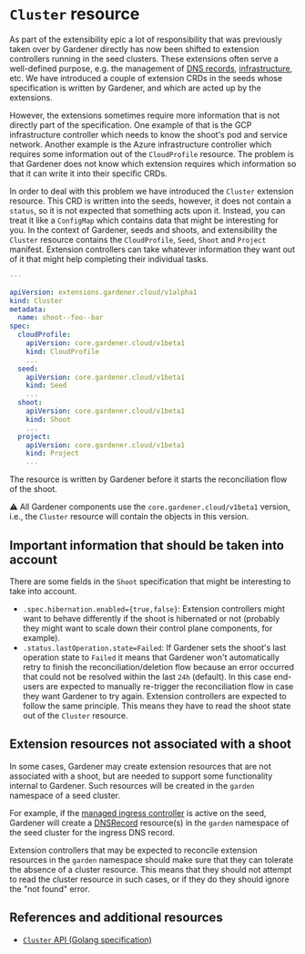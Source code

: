 # `Cluster` resource

As part of the extensibility epic a lot of responsibility that was previously taken over by Gardener directly has now been shifted to extension controllers running in the seed clusters.
These extensions often serve a well-defined purpose, e.g. the management of [DNS records](dnsrecord.md), [infrastructure](infrastructure.md), etc.
We have introduced a couple of extension CRDs in the seeds whose specification is written by Gardener, and which are acted up by the extensions.

However, the extensions sometimes require more information that is not directly part of the specification.
One example of that is the GCP infrastructure controller which needs to know the shoot's pod and service network.
Another example is the Azure infrastructure controller which requires some information out of the `CloudProfile` resource.
The problem is that Gardener does not know which extension requires which information so that it can write it into their specific CRDs.

In order to deal with this problem we have introduced the `Cluster` extension resource.
This CRD is written into the seeds, however, it does not contain a `status`, so it is not expected that something acts upon it.
Instead, you can treat it like a `ConfigMap` which contains data that might be interesting for you.
In the context of Gardener, seeds and shoots, and extensibility the `Cluster` resource contains the `CloudProfile`, `Seed`, `Shoot` and `Project` manifest.
Extension controllers can take whatever information they want out of it that might help completing their individual tasks.

```yaml
---

apiVersion: extensions.gardener.cloud/v1alpha1
kind: Cluster
metadata:
  name: shoot--foo--bar
spec:
  cloudProfile:
    apiVersion: core.gardener.cloud/v1beta1
    kind: CloudProfile
    ...
  seed:
    apiVersion: core.gardener.cloud/v1beta1
    kind: Seed
    ...
  shoot:
    apiVersion: core.gardener.cloud/v1beta1
    kind: Shoot
    ...
  project:
    apiVersion: core.gardener.cloud/v1beta1
    kind: Project
    ...
```

The resource is written by Gardener before it starts the reconciliation flow of the shoot.

:warning: All Gardener components use the `core.gardener.cloud/v1beta1` version, i.e., the `Cluster` resource will contain the objects in this version.

## Important information that should be taken into account

There are some fields in the `Shoot` specification that might be interesting to take into account.

* `.spec.hibernation.enabled={true,false}`: Extension controllers might want to behave differently if the shoot is hibernated or not (probably they might want to scale down their control plane components, for example).
* `.status.lastOperation.state=Failed`: If Gardener sets the shoot's last operation state to `Failed` it means that Gardener won't automatically retry to finish the reconciliation/deletion flow because an error occurred that could not be resolved within the last `24h` (default). In this case end-users are expected to manually re-trigger the reconciliation flow in case they want Gardener to try again. Extension controllers are expected to follow the same principle. This means they have to read the shoot state out of the `Cluster` resource.

## Extension resources not associated with a shoot

In some cases, Gardener may create extension resources that are not associated with a shoot, but are needed to support some functionality internal to Gardener. Such resources will be created in the `garden` namespace of a seed cluster.

For example, if the [managed ingress controller](../deployment/deploy_gardenlet_manually.md) is active on the seed, Gardener will create a [DNSRecord](dnsrecord.md) resource(s) in the `garden` namespace of the seed cluster for the ingress DNS record.

Extension controllers that may be expected to reconcile extension resources in the `garden` namespace should make sure that they can tolerate the absence of a cluster resource. This means that they should not attempt to read the cluster resource in such cases, or if they do they should ignore the "not found" error.

## References and additional resources

* [`Cluster` API (Golang specification)](../../pkg/apis/extensions/v1alpha1/types_cluster.go)
